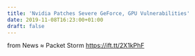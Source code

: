```yaml
---
title: 'Nvidia Patches Severe GeForce, GPU Vulnerabilities'
date: 2019-11-08T16:23:00+01:00
draft: false
---
```


  
  
from News ≈ Packet Storm https://ift.tt/2X1kPhF